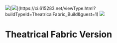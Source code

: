 [![](https://dev.azure.com/theknights/Rushmeads%20Stuff/_apis/build/status/Theatrical%20Fabric%20CI?branchName=master)](https://dev.azure.com/theknights/Rushmeads%20Stuff/_build/latest?definitionId=10&branchName=master)[![](https://ci.615283.net/app/rest/builds/buildType:(id:TheatricalFabric_Build)/statusIcon)](https://ci.615283.net/viewType.html?buildTypeId=TheatricalFabric_Build&guest=1)
[![](https://img.shields.io/discord/481830554447118371.svg)](https://discord.gg/7qMs5d6)


# Theatrical Fabric Version
